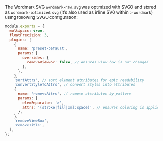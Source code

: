 The Wordmark SVG `wordmark-raw.svg` was optimized with SVGO and stored as `wordmark-optimized.svg` (it's also used as
inline SVG within `p-wordmark`) using following SVGO configuration:

```js
module.exports = {
  multipass: true,
  floatPrecision: 3,
  plugins: [
    {
      name: 'preset-default',
      params: {
        overrides: {
          removeViewBox: false, // ensures view box is not changed
        },
      },
    },
    'sortAttrs', // sort element attributes for epic readability
    'convertStyleToAttrs', // convert styles into attributes
    {
      name: 'removeAttrs', // remove attributes by pattern
      params: {
        elemSeparator: '>',
        attrs: '(stroke|fill|xml:space)', // ensures coloring is applicable by CSS
      },
    },
    'removeViewBox',
    'removeTitle',
  ],
};
```

